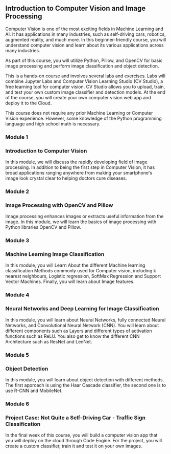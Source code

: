 ## Introduction to Computer Vision and Image Processing

Computer Vision is one of the most exciting fields in Machine Learning and AI. It has applications in many industries, such as self-driving cars, robotics, augmented reality, and much more. In this beginner-friendly course, you will understand computer vision and learn about its various applications across many industries.

As part of this course, you will utilize Python, Pillow, and OpenCV for basic image processing and perform image classification and object detection.

This is a hands-on course and involves several labs and exercises. Labs will combine Jupyter Labs and Computer Vision Learning Studio (CV Studio), a free learning tool for computer vision. CV Studio allows you to upload, train, and test your own custom image classifier and detection models.  At the end of the course, you will create your own computer vision web app and deploy it to the Cloud.

This course does not require any prior Machine Learning or Computer Vision experience. However, some knowledge of the Python programming language and high school math is necessary.

### Module 1
### Introduction to Computer Vision
In this module, we will discuss the rapidly developing field of image processing. In addition to being the first step in Computer Vision, it has broad applications ranging anywhere from making your smartphone's image look crystal clear to helping doctors cure diseases.

### Module 2
### Image Processing with OpenCV and Pillow
Image processing enhances images or extracts useful information from the image. In this module, we will learn the basics of image processing with Python libraries OpenCV and Pillow.

### Module 3
### Machine Learning Image Classification
In this module, you will Learn About the different Machine learning classification Methods commonly used for Computer vision, including k nearest neighbours, Logistic regression, SoftMax Regression and Support Vector Machines. Finally, you will learn about Image features.

### Module 4
### Neural Networks and Deep Learning for Image Classification
In this module, you will learn about Neural Networks, fully connected Neural Networks, and Convolutional Neural Network (CNN). You will learn about different components such as Layers and different types of activation functions such as ReLU. You also get to know the different CNN Architecture such as ResNet and LenNet.

### Module 5
### Object Detection
In this module, you will learn about object detection with different methods. The first approach is using the Haar Cascade classifier, the second one is to use R-CNN and MobileNet.

### Module 6
### Project Case: Not Quite a Self-Driving Car - Traffic Sign Classification
In the final week of this course, you will build a computer vision app that you will deploy on the cloud through Code Engine. For the project, you will create a custom classifier, train it and test it on your own images.